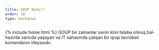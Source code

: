 ```yaml
---
title: GOUP Nədir?
order: 10
type: markdown
---
```

{% include home.html %}
GOUP bir zamanlar sənin kimi tələbə olmuş,hal-hazırda xaricdə yaşayan və IT sahəsində çalışan bir qrup təcrübəli komandanın ideyasıdır.
